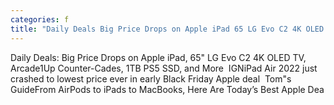 ```yaml
---
categories: f
title: "Daily Deals Big Price Drops on Apple iPad 65 LG Evo C2 4K OLED TV Arcade1Up CounterCades 1TB PS5 SSD and More  IGN"
---
```

Daily Deals: Big Price Drops on Apple iPad, 65" LG Evo C2 4K OLED TV, Arcade1Up Counter-Cades, 1TB PS5 SSD, and More&nbsp;&nbsp;IGNiPad Air 2022 just crashed to lowest price ever in early Black Friday Apple deal&nbsp;&nbsp;Tom"s GuideFrom AirPods to iPads to MacBooks, Here Are Today’s Best Apple Dea